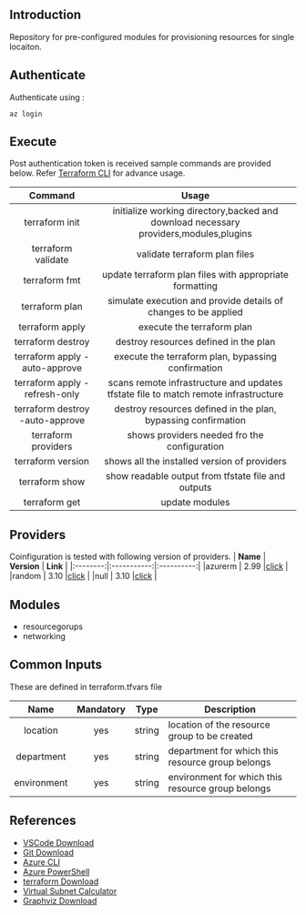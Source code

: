 ## Introduction
Repository for pre-configured modules for provisioning resources for single locaiton.
## Authenticate
Authenticate using : 
```
az login
```

## Execute
Post authentication token is received sample commands are provided below. Refer [Terraform CLI](https://www.terraform.io/cli) for advance usage.

|                 **Command**                |                                      **Usage**                                         |
|:------------------------------------------:|:--------------------------------------------------------------------------------------:|
| terraform init                             | initialize working directory,backed and download necessary providers,modules,plugins   |
| terraform validate                         | validate terraform plan files                                                          |
| terraform fmt                              | update terraform plan files with appropriate formatting                                |
| terraform plan                             | simulate execution and provide details of changes to be applied                        |
| terraform apply                            | execute the terraform plan                                                             |
| terraform destroy                          | destroy resources defined in the plan                                                  |
| terraform apply -auto-approve              | execute the terraform plan, bypassing confirmation                                     |
| terraform apply -refresh-only              | scans remote infrastructure and updates tfstate file to match remote infrastructure    |
| terraform destroy -auto-approve            | destroy resources defined in the plan, bypassing confirmation                          |
| terraform providers                        | shows providers needed fro the configuration                                           |
| terraform version                          | shows all the installed version of providers                                           |
| terraform show                             | show readable output from tfstate file and outputs                                     |
| terraform get                              | update modules                                                                         |
## Providers
Coinfiguration is tested with following version of providers.
| **Name** | **Version** | **Link** |
|:--------:|:-----------:|:----------:|
|azurerm   |   2.99      |[click](https://registry.terraform.io/providers/hashicorp/azurerm) |
|random    |   3.10      |[click](https://registry.terraform.io/providers/hashicorp/random)  |
|null      |   3.10      |[click](https://registry.terraform.io/providers/hashicorp/null)    |

## Modules
- resourcegorups
- networking

## Common Inputs
These are defined in terraform.tfvars file

| **Name**           | **Mandatory** | **Type**       |           **Description**                          |
|:--------:          |:-------------:|----------      |--------------------------------------------------  |
|location            |      yes      |  string        |location of the resource group to be created        |
|department          |      yes      |  string        |department for which this resource group belongs    |
|environment         |      yes      |  string        |environment for which this resource group belongs   |
## References
- [VSCode Download](https://code.visualstudio.com/download)
- [Git Download](https://git-scm.com/downloads)
- [Azure CLI](https://docs.microsoft.com/en-us/cli/azure/)
- [Azure PowerShell](https://docs.microsoft.com/en-us/powershell/azure/)
- [terraform Download](https://www.terraform.io/downloads)
- [Virtual Subnet Calculator](https://www.davidc.net/sites/default/subnets/subnets.html)
- [Graphviz Download](https://www.graphviz.org/download/)
